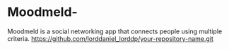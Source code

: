 # Moodmeld-
Moodmeld is a social networking app that connects people using multiple criteria.
https://github.com/lorddaniel_lorddp/your-repository-name.git